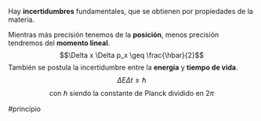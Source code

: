 Hay **incertidumbres** fundamentales, que se obtienen por propiedades de la materia. 

Mientras más precisión tenemos de la **posición**, menos precisión tendremos del **momento lineal**. 
$$\Delta x \Delta p_x \geq \frac{\hbar}{2}$$ También se postula la incertidumbre entre la **energía** y **tiempo de vida**.
$$\Delta E \Delta t \geq \hbar$$
$$ \text{con } \hbar \text{ siendo la constante de Planck dividido en } 2\pi $$ 


#principio

